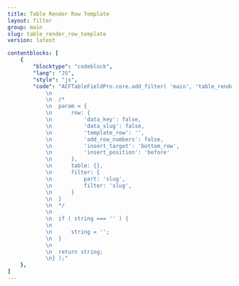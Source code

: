 ```yaml
---
title: Table Render Row Template
layout: filter
group: main
slug: table_render_row_template
version: latest

contentblocks: [
	{
		"blocktype": "codeblock",
		"lang": "JS",
		"style": "js",
		"code": "ACFTableFieldPro.core.add_filter( 'main', 'table_render_row_template', function( string, param ) {
			\n
			\n	/*
			\n	param = {
			\n		row: {
			\n			'data_key': false,
			\n			'data_slug': false,
			\n			'template_row': '',
			\n			'add_row_numbers': false,
			\n			'insert_target': 'bottom_row',
			\n			'insert_position': 'before'
			\n		},
			\n		table: {},
			\n		filter: {
			\n			part: 'slug',
			\n			filter: 'slug',
			\n		}
			\n	}
			\n	*/
			\n
			\n	if ( string === '' ) {
			\n
			\n		string = '';
			\n	}
			\n
			\n	return string;
			\n} );"
	},
]
---
```

